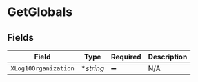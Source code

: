 # GetGlobals


## Fields

| Field                | Type                 | Required             | Description          |
| -------------------- | -------------------- | -------------------- | -------------------- |
| `XLog10Organization` | **string*            | :heavy_minus_sign:   | N/A                  |